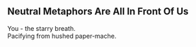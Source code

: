 Neutral Metaphors Are All In Front Of Us
----------------------------------------
You - the starry breath.  
Pacifying from hushed paper-mache.  
